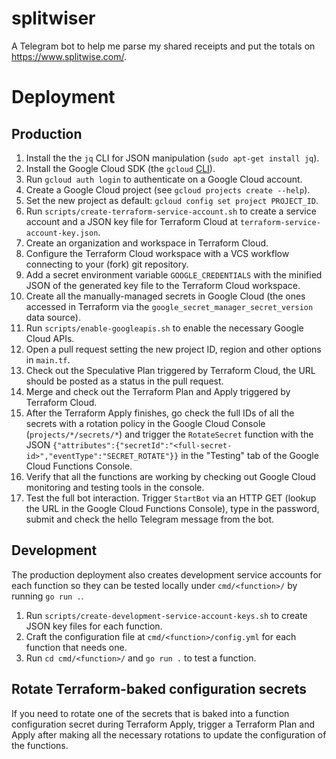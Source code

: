 # splitwiser

A Telegram bot to help me parse my shared receipts and put the totals on https://www.splitwise.com/.

# Deployment

## Production

1. Install the the `jq` CLI for JSON manipulation (`sudo apt-get install jq`).
2. Install the Google Cloud SDK (the `gcloud` [CLI](https://cloud.google.com/sdk/docs/install)).
3. Run `gcloud auth login` to authenticate on a Google Cloud account.
4. Create a Google Cloud project (see `gcloud projects create --help`).
5. Set the new project as default: `gcloud config set project PROJECT_ID`.
6. Run `scripts/create-terraform-service-account.sh` to create a service account and a JSON key file for Terraform Cloud at `terraform-service-account-key.json`.
7. Create an organization and workspace in Terraform Cloud.
8. Configure the Terraform Cloud workspace with a VCS workflow connecting to your (fork) git repository.
9. Add a secret environment variable `GOOGLE_CREDENTIALS` with the minified JSON of the generated key file to the Terraform Cloud workspace.
10. Create all the manually-managed secrets in Google Cloud (the ones accessed in Terraform via the `google_secret_manager_secret_version` data source).
11. Run `scripts/enable-googleapis.sh` to enable the necessary Google Cloud APIs.
12. Open a pull request setting the new project ID, region and other options in `main.tf`.
13. Check out the Speculative Plan triggered by Terraform Cloud, the URL should be posted as a status in the pull request.
14. Merge and check out the Terraform Plan and Apply triggered by Terraform Cloud.
15. After the Terraform Apply finishes, go check the full IDs of all the secrets with a rotation policy in the Google Cloud Console (`projects/*/secrets/*`) and trigger the `RotateSecret` function with the JSON `{"attributes":{"secretId":"<full-secret-id>","eventType":"SECRET_ROTATE"}}` in the "Testing" tab of the Google Cloud Functions Console.
16. Verify that all the functions are working by checking out Google Cloud monitoring and testing tools in the console.
17. Test the full bot interaction. Trigger `StartBot` via an HTTP GET (lookup the URL in the Google Cloud Functions Console), type in the password, submit and check the hello Telegram message from the bot.

## Development

The production deployment also creates development service accounts for each function so they can be tested locally under `cmd/<function>/` by running `go run .`.

1. Run `scripts/create-development-service-account-keys.sh` to create JSON key files for each function.
2. Craft the configuration file at `cmd/<function>/config.yml` for each function that needs one.
3. Run `cd cmd/<function>/` and `go run .` to test a function.

## Rotate Terraform-baked configuration secrets

If you need to rotate one of the secrets that is baked into a function configuration secret during Terraform Apply, trigger a Terraform Plan and Apply after making all the necessary rotations to update the configuration of the functions.
